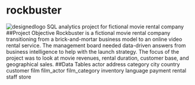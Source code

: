# rockbuster
![designedlogo](https://photos.app.goo.gl/S1XGzFBgjfj7UZL66)
SQL analytics project for fictional movie rental company
##Project Objective
Rockbuster is a fictional movie rental company transitioning from a brick-and-mortar business model to an online video rental service. The management board needed data-driven answers from business intelligence to help with the launch strategy. The focus of the project was to look at movie revenues, rental duration, customer base, and geographical sales. 
##Data Tables
actor
address
category
city
country
customer
film
film_actor
film_category
inventory
language
payment
rental
staff
store
